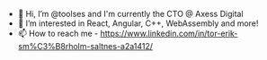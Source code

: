 - 👋 Hi, I’m @toolses and I'm currently the CTO @ Axess Digital
- 👀 I’m interested in React, Angular, C++, WebAssembly and more!
- 📫 How to reach me
      - https://www.linkedin.com/in/tor-erik-sm%C3%B8rholm-saltnes-a2a1412/

<!---
toolses/toolses is a ✨ special ✨ repository because its `README.md` (this file) appears on your GitHub profile.
You can click the Preview link to take a look at your changes.
--->
